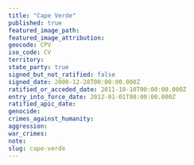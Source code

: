 ```yaml
---
title: "Cape Verde"
published: true
featured_image_path:
featured_image_attribution:
geocode: CPV
iso_code: CV
territory:
state_party: true
signed_but_not_ratified: false
signed_date: 2000-12-28T00:00:00.000Z
ratified_or_acceded_date: 2011-10-10T00:00:00.000Z
entry_into_force_date: 2012-01-01T00:00:00.000Z
ratified_apic_date:
genocide:
crimes_against_humanity:
aggression:
war_crimes:
note:
slug: cape-verde
---
```


